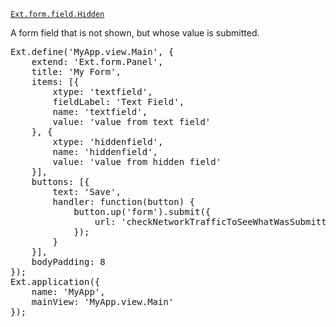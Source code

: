 <a href="http://docs.sencha.com/extjs/5.0.0/apidocs/#!/api/Ext.form.field.Hidden" target="api"><code>Ext.form.field.Hidden</code></a>

A form field that is not shown, but whose value is submitted.

<pre class="runnable run">
Ext.define('MyApp.view.Main', {
    extend: 'Ext.form.Panel',
    title: 'My Form',
    items: [{
        xtype: 'textfield',
        fieldLabel: 'Text Field',
        name: 'textfield',
        value: 'value from text field'
    }, {
        xtype: 'hiddenfield',
        name: 'hiddenfield',
        value: 'value from hidden field'
    }],
    buttons: [{
        text: 'Save',
        handler: function(button) {
            button.up('form').submit({
                url: 'checkNetworkTrafficToSeeWhatWasSubmitted.php'
            });
        }
    }],
    bodyPadding: 8
});
Ext.application({
    name: 'MyApp',
    mainView: 'MyApp.view.Main'
});

</pre>
